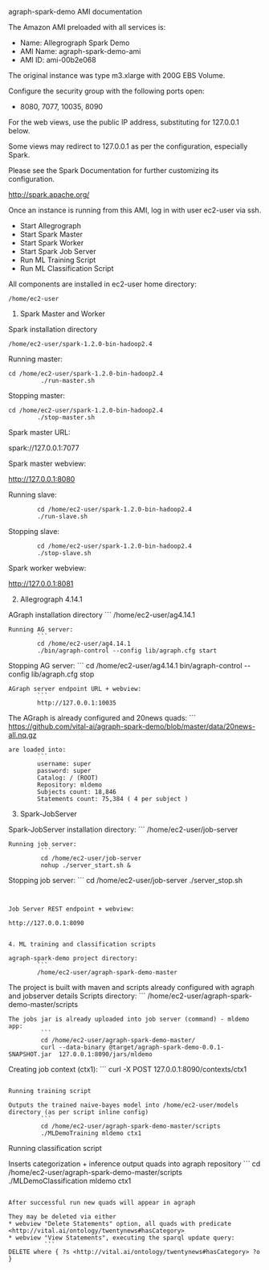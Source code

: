 agraph-spark-demo AMI documentation

The Amazon AMI preloaded with all services is:
* Name: Allegrograph Spark Demo
* AMI Name: agraph-spark-demo-ami
* AMI ID: ami-00b2e068

The original instance was type m3.xlarge with 200G EBS Volume.

Configure the security group with the following ports open:
* 8080, 7077, 10035, 8090

For the web views, use the public IP address, substituting for 127.0.0.1 below.

Some views may redirect to 127.0.0.1 as per the configuration, especially Spark.

Please see the Spark Documentation for further customizing its configuration.

<http://spark.apache.org/>
 

Once an instance is running from this AMI, log in with user ec2-user via ssh.

* Start Allegrograph
* Start Spark Master
* Start Spark Worker
* Start Spark Job Server
* Run ML Training Script
* Run ML Classification Script


All components are installed in ec2-user home directory:
```
/home/ec2-user
```
1. Spark Master and Worker

Spark installation directory
```
/home/ec2-user/spark-1.2.0-bin-hadoop2.4
```
Running master:
```
cd /home/ec2-user/spark-1.2.0-bin-hadoop2.4
         ./run-master.sh
```
Stopping master:
 ```
 cd /home/ec2-user/spark-1.2.0-bin-hadoop2.4
         ./stop-master.sh
```

Spark master URL:

spark://127.0.0.1:7077

Spark master webview:

http://127.0.0.1:8080


Running slave:
```
        cd /home/ec2-user/spark-1.2.0-bin-hadoop2.4
        ./run-slave.sh
```
Stopping slave:
```
        cd /home/ec2-user/spark-1.2.0-bin-hadoop2.4
        ./stop-slave.sh
```
Spark worker webview:

http://127.0.0.1:8081



2. Allegrograph 4.14.1

AGraph installation directory
       ```
       /home/ec2-user/ag4.14.1
```
Running AG server:
        ```
        cd /home/ec2-user/ag4.14.1
        ./bin/agraph-control --config lib/agraph.cfg start
```
Stopping AG server:
        ```
        cd /home/ec2-user/ag4.14.1
        bin/agraph-control --config lib/agraph.cfg stop
```
AGraph server endpoint URL + webview:
        ```
        http://127.0.0.1:10035
```

The AGraph is already configured and 20news quads:
        ```
        https://github.com/vital-ai/agraph-spark-demo/blob/master/data/20news-all.nq.gz
```
are loaded into:
        ```
        username: super
        password: super
        Catalog: / (ROOT)
        Repository: mldemo
        Subjects count: 18,846
        Statements count: 75,384 ( 4 per subject )
```

3. Spark-JobServer

Spark-JobServer installation directory:
        ```
        /home/ec2-user/job-server
```
Running job server:
         ```
         cd /home/ec2-user/job-server
         nohup ./server_start.sh &
```
Stopping job server:
         ```
         cd /home/ec2-user/job-server
         ./server_stop.sh
```


Job Server REST endpoint + webview:

http://127.0.0.1:8090


4. ML training and classification scripts

agraph-spark-demo project directory:
        ```
        /home/ec2-user/agraph-spark-demo-master
```
The project is built with maven and scripts already configured with agraph and jobserver details
Scripts directory:
        ```
        /home/ec2-user/agraph-spark-demo-master/scripts
```
The jobs jar is already uploaded into job server (command) - mldemo app:
         ```
         cd /home/ec2-user/agraph-spark-demo-master/
         curl --data-binary @target/agraph-spark-demo-0.0.1-SNAPSHOT.jar  127.0.0.1:8090/jars/mldemo
```

Creating job context (ctx1):
         ```
         curl -X POST 127.0.0.1:8090/contexts/ctx1
```

Running training script

Outputs the trained naive-bayes model into /home/ec2-user/models directory (as per script inline config)
         ```
         cd /home/ec2-user/agraph-spark-demo-master/scripts
         ./MLDemoTraining mldemo ctx1
```
Running classification script

Inserts categorization + inference output quads into agraph repository
         ```
         cd /home/ec2-user/agraph-spark-demo-master/scripts
         ./MLDemoClassification mldemo ctx1
```

After successful run new quads will appear in agraph

They may be deleted via either 
* webview "Delete Statements" option, all quads with predicate <http://vital.ai/ontology/twentynews#hasCategory>
* webview "View Statements", executing the sparql update query:
          ```
DELETE where { ?s <http://vital.ai/ontology/twentynews#hasCategory> ?o }
```





